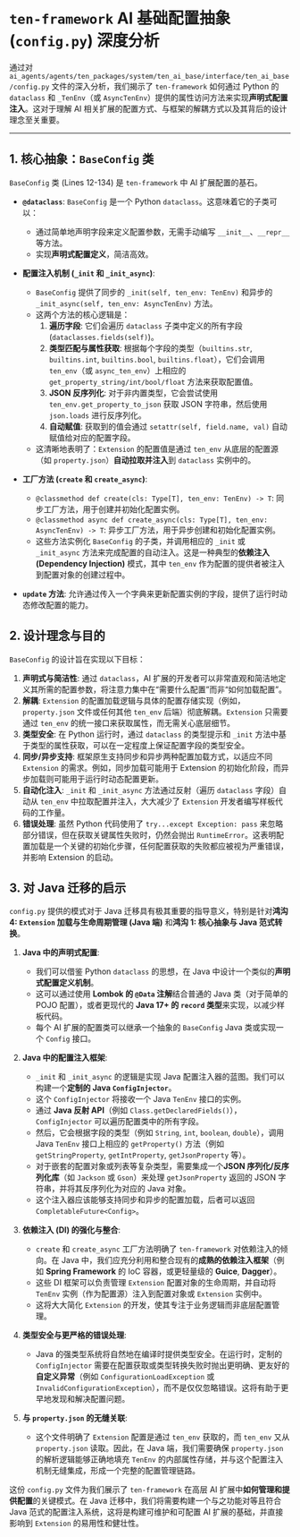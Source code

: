 # `ten-framework` AI 基础配置抽象 (`config.py`) 深度分析

通过对 `ai_agents/agents/ten_packages/system/ten_ai_base/interface/ten_ai_base/config.py` 文件的深入分析，我们揭示了 `ten-framework` 如何通过 Python 的 `dataclass` 和 `_TenEnv`（或 `AsyncTenEnv`）提供的属性访问方法来实现**声明式配置注入**。这对于理解 AI 相关扩展的配置方式、与框架的解耦方式以及其背后的设计理念至关重要。

---

## 1. 核心抽象：`BaseConfig` 类

`BaseConfig` 类 (Lines 12-134) 是 `ten-framework` 中 AI 扩展配置的基石。

- **`@dataclass`**: `BaseConfig` 是一个 Python `dataclass`。这意味着它的子类可以：
  - 通过简单地声明字段来定义配置参数，无需手动编写 `__init__`、`__repr__` 等方法。
  - 实现**声明式配置定义**，简洁高效。

- **配置注入机制 (`_init` 和 `_init_async`)**:
  - `BaseConfig` 提供了同步的 `_init(self, ten_env: TenEnv)` 和异步的 `_init_async(self, ten_env: AsyncTenEnv)` 方法。
  - 这两个方法的核心逻辑是：
    1.  **遍历字段**: 它们会遍历 `dataclass` 子类中定义的所有字段 (`dataclasses.fields(self)`)。
    2.  **类型匹配与属性获取**: 根据每个字段的类型（`builtins.str`, `builtins.int`, `builtins.bool`, `builtins.float`），它们会调用 `ten_env`（或 `async_ten_env`）上相应的 `get_property_string/int/bool/float` 方法来获取配置值。
    3.  **JSON 反序列化**: 对于非内置类型，它会尝试使用 `ten_env.get_property_to_json` 获取 JSON 字符串，然后使用 `json.loads` 进行反序列化。
    4.  **自动赋值**: 获取到的值会通过 `setattr(self, field.name, val)` 自动赋值给对应的配置字段。
  - 这清晰地表明了：`Extension` 的配置值是通过 `ten_env` 从底层的配置源（如 `property.json`）**自动拉取并注入**到 `dataclass` 实例中的。

- **工厂方法 (`create` 和 `create_async`)**:
  - `@classmethod def create(cls: Type[T], ten_env: TenEnv) -> T`: 同步工厂方法，用于创建并初始化配置实例。
  - `@classmethod async def create_async(cls: Type[T], ten_env: AsyncTenEnv) -> T`: 异步工厂方法，用于异步创建和初始化配置实例。
  - 这些方法实例化 `BaseConfig` 的子类，并调用相应的 `_init` 或 `_init_async` 方法来完成配置的自动注入。这是一种典型的**依赖注入 (Dependency Injection)** 模式，其中 `ten_env` 作为配置的提供者被注入到配置对象的创建过程中。

- **`update` 方法**: 允许通过传入一个字典来更新配置实例的字段，提供了运行时动态修改配置的能力。

## 2. 设计理念与目的

`BaseConfig` 的设计旨在实现以下目标：

1.  **声明式与简洁性**: 通过 `dataclass`，AI 扩展的开发者可以非常直观和简洁地定义其所需的配置参数，将注意力集中在“需要什么配置”而非“如何加载配置”。
2.  **解耦**: `Extension` 的配置加载逻辑与具体的配置存储实现（例如，`property.json` 文件或任何其他 `ten_env` 后端）彻底解耦。`Extension` 只需要通过 `ten_env` 的统一接口来获取属性，而无需关心底层细节。
3.  **类型安全**: 在 Python 运行时，通过 `dataclass` 的类型提示和 `_init` 方法中基于类型的属性获取，可以在一定程度上保证配置字段的类型安全。
4.  **同步/异步支持**: 框架原生支持同步和异步两种配置加载方式，以适应不同 `Extension` 的需求。例如，同步加载可能用于 Extension 的初始化阶段，而异步加载则可能用于运行时动态配置更新。
5.  **自动化注入**: `_init` 和 `_init_async` 方法通过反射（遍历 `dataclass` 字段）自动从 `ten_env` 中拉取配置并注入，大大减少了 `Extension` 开发者编写样板代码的工作量。
6.  **错误处理**: 虽然 Python 代码使用了 `try...except Exception: pass` 来忽略部分错误，但在获取关键属性失败时，仍然会抛出 `RuntimeError`。这表明配置加载是一个关键的初始化步骤，任何配置获取的失败都应被视为严重错误，并影响 Extension 的启动。

## 3. 对 Java 迁移的启示

`config.py` 提供的模式对于 Java 迁移具有极其重要的指导意义，特别是针对**鸿沟 4: `Extension` 加载与生命周期管理 (Java 端)** 和**鸿沟 1: 核心抽象与 Java 范式转换**。

1.  **Java 中的声明式配置**:
    - 我们可以借鉴 Python `dataclass` 的思想，在 Java 中设计一个类似的**声明式配置定义机制**。
    - 这可以通过使用 **Lombok 的 `@Data` 注解**结合普通的 Java 类（对于简单的 POJO 配置），或者更现代的 **Java 17+ 的 `record` 类型**来实现，以减少样板代码。
    - 每个 AI 扩展的配置类可以继承一个抽象的 `BaseConfig` Java 类或实现一个 `Config` 接口。

2.  **Java 中的配置注入框架**:
    - `_init` 和 `_init_async` 的逻辑是实现 Java 配置注入器的蓝图。我们可以构建一个**定制的 Java `ConfigInjector`**。
    - 这个 `ConfigInjector` 将接收一个 Java `TenEnv` 接口的实例。
    - 通过 **Java 反射 API**（例如 `Class.getDeclaredFields()`），`ConfigInjector` 可以遍历配置类中的所有字段。
    - 然后，它会根据字段的类型（例如 `String`, `int`, `boolean`, `double`），调用 Java `TenEnv` 接口上相应的 `getProperty()` 方法（例如 `getStringProperty`, `getIntProperty`, `getJsonProperty` 等）。
    - 对于嵌套的配置对象或列表等复杂类型，需要集成一个**JSON 序列化/反序列化库**（如 `Jackson` 或 `Gson`）来处理 `getJsonProperty` 返回的 JSON 字符串，并将其反序列化为对应的 Java 对象。
    - 这个注入器应该能够支持同步和异步的配置加载，后者可以返回 `CompletableFuture<Config>`。

3.  **依赖注入 (DI) 的强化与整合**:
    - `create` 和 `create_async` 工厂方法明确了 `ten-framework` 对依赖注入的倾向。在 Java 中，我们应充分利用和整合现有的**成熟的依赖注入框架**（例如 **Spring Framework** 的 IoC 容器，或更轻量级的 **Guice**, **Dagger**）。
    - 这些 DI 框架可以负责管理 `Extension` 配置对象的生命周期，并自动将 `TenEnv` 实例（作为配置源）注入到配置对象或 `Extension` 实例中。
    - 这将大大简化 `Extension` 的开发，使其专注于业务逻辑而非底层配置管理。

4.  **类型安全与更严格的错误处理**:
    - Java 的强类型系统将自然地在编译时提供类型安全。在运行时，定制的 `ConfigInjector` 需要在配置获取或类型转换失败时抛出更明确、更友好的**自定义异常**（例如 `ConfigurationLoadException` 或 `InvalidConfigurationException`），而不是仅仅忽略错误。这将有助于更早地发现和解决配置问题。

5.  **与 `property.json` 的无缝关联**:
    - 这个文件明确了 `Extension` 配置是通过 `ten_env` 获取的，而 `ten_env` 又从 `property.json` 读取。因此，在 Java 端，我们需要确保 `property.json` 的解析逻辑能够正确地填充 `TenEnv` 的内部属性存储，并与这个配置注入机制无缝集成，形成一个完整的配置管理链路。

这份 `config.py` 文件为我们展示了 `ten-framework` 在高层 AI 扩展中**如何管理和提供配置**的关键模式。在 Java 迁移中，我们将需要构建一个与之功能对等且符合 Java 范式的配置注入系统，这将是构建可维护和可配置 AI 扩展的基础，并直接影响到 `Extension` 的易用性和健壮性。
